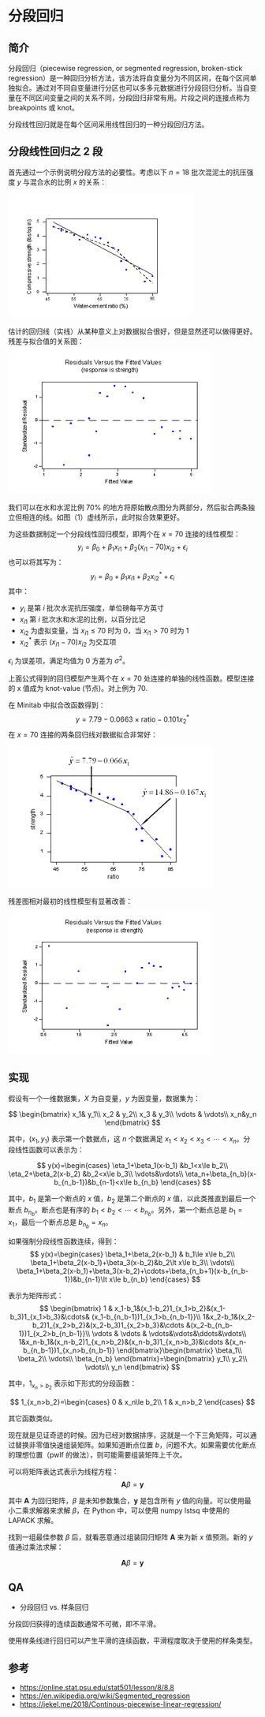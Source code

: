 # 分段回归

## 简介

分段回归（piecewise regression, or segmented regression, broken-stick regression）是一种回归分析方法，该方法将自变量分为不同区间，在每个区间单独拟合。通过对不同自变量进行分区也可以多多元数据进行分段回归分析。当自变量在不同区间变量之间的关系不同，分段回归非常有用。片段之间的连接点称为 breakpoints 或 knot。

分段线性回归就是在每个区间采用线性回归的一种分段回归方法。

## 分段线性回归之 2 段

首先通过一个示例说明分段方法的必要性。考虑以下 $n=18$ 批次混泥土的抗压强度 $y$ 与混合水的比例 $x$ 的关系：

![piecewise linear model](./images/strength_ratio_plot1.gif)

估计的回归线（实线）从某种意义上对数据拟合很好，但是显然还可以做得更好。残差与拟合值的关系图：

![residual plot](./images/residfits_strength_plot1.gif)

我们可以在水和水泥比例 70% 的地方将原始散点图分为两部分，然后拟合两条独立但相连的线。如图（1）虚线所示，此时拟合效果更好。

为这些数据制定一个分段线性回归模型，即两个在 $x=70$ 连接的线性模型：
$$
y_i=\beta_0+\beta_1x_{i1}+\beta_2(x_{i1}-70)x_{i2}+\epsilon_i
$$
也可以将其写为：
$$
y_i=\beta_0+\beta_1x_{i1}+\beta_2x_{i2}^*+\epsilon_i
$$
其中：

- $y_i$ 是第 $i$ 批次水泥抗压强度，单位磅每平方英寸
- $x_{i1}$ 第 $i$ 批次水和水泥的比例，以百分比记
- $x_{i2}$ 为虚拟变量，当 $x_{i1}\le 70$ 时为 0，当 $x_{i1}>70$ 时为 1
- $x_{i2}^*$ 表示 $(x_{i1}-70)x_{i2}$ 为交互项

$\epsilon_i$ 为误差项，满足均值为 0 方差为 $\sigma^2$。

上面公式得到的回归模型产生两个在 $x=70$ 处连接的单独的线性函数。模型连接的 x 值成为 knot-value (节点)。对上例为 70.

在 Minitab 中拟合改函数得到：
$$
y=7.79-0.0663\times \text{ratio}-0.101x_2^*
$$
在 $x=70$ 连接的两条回归线对数据拟合非常好：

![piecewise linear model](./images/strength_ratio_plot2.gif)

残差图相对最初的线性模型有显著改善：

![residual plot](./images/residfits_strength_plot2.gif)

## 实现

假设有一个一维数据集，$X$ 为自变量，$y$ 为因变量，数据集为：

$$
\begin{bmatrix}
    x_1& y_1\\
    x_2 & y_2\\
    x_3 & y_3\\
    \vdots & \vdots\\
    x_n&y_n
\end{bmatrix}
$$

其中，$(x_1,y_1)$ 表示第一个数据点，这 $n$ 个数据满足 $x_1<x_2<x_3<\cdots<x_n$。分段线性函数可以表示为：

$$
y(x)=\begin{cases}
    \eta_1+\beta_1(x-b_1) &b_1<x\le b_2\\
    \eta_2+\beta_2(x-b_2) &b_2<x\le b_3\\
    \vdots&\vdots\\
    \eta_n+\beta_{n_b}(x-b_{n_b-1})&b_{n-1}<x\le b_{n_b}
\end{cases}
$$

其中，$b_1$ 是第一个断点的 $x$ 值，$b_2$ 是第二个断点的 $x$ 值，以此类推直到最后一个断点 $b_{n_b}$。断点也是有序的 $b_1<b_2<\cdots <b_{n_b}$。另外，第一个断点总是 $b_1=x_1$，最后一个断点总是 $b_{n_b}=x_n$。

如果强制分段线性函数连续，得到：
$$
y(x)=\begin{cases}
    \beta_1+\beta_2(x-b_1) & b_1\le x\le b_2\\
    \beta_1+\beta_2(x-b_1)+\beta_3(x-b_2)&b_2\lt x\le b_3\\
    \vdots\\
    \beta_1+\beta_2(x-b_1)+\beta_3(x-b_2)+\cdots+\beta_{n_b+1}(x-b_{n_b-1})&b_{n-1}\lt x\le b_{n_b}
\end{cases}
$$

表示为矩阵形式：
$$
\begin{bmatrix}
    1 & x_1-b_1&(x_1-b_2)1_{x_1>b_2}&(x_1-b_3)1_{x_1>b_3}&\cdots& (x_1-b_{n_b-1})1_{x_1>b_{n_b-1}}\\
    1&x_2-b_1&(x_2-b_2)1_{x_2>b_2}&(x_2-b_3)1_{x_2>b_3}&\cdots &(x_2-b_{n_b-1})1_{x_2>b_{n_b-1}}\\
    \vdots & \vdots & \vdots&\vdots&\ddots&\vdots\\
    1&x_n-b_1&(x_n-b_2)1_{x_n>b_2}&(x_n-b_3)1_{x_n>b_3}&\cdots &(x_n-b_{n_b-1})1_{x_n>b_{n_b-1}}
\end{bmatrix}\begin{bmatrix}
    \beta_1\\
    \beta_2\\
    \vdots\\
    \beta_{n_b}
\end{bmatrix}=\begin{bmatrix}
    y_1\\
    y_2\\
    \vdots\\
    y_n
\end{bmatrix}
$$

其中，$1_{x_n>b_2}$ 表示如下形式的分段函数：

$$
1_{x_n>b_2}=\begin{cases}
    0 & x_n\le b_2\\
    1 & x_n>b_2
\end{cases}
$$

其它函数类似。

现在就是见证奇迹的时候。因为已经对数据排序，这就是一个下三角矩阵，可以通过替换非零值快速组装矩阵。如果知道断点位置 $b$，问题不大。如果需要优化断点的理想位置（pwlf 的做法），则可能需要组装矩阵上千次。

可以将矩阵表达式表示为线程方程：
$$
\mathbf{A}\beta=\mathbf{y}
$$

其中 $\mathbf{A}$ 为回归矩阵，$\beta$ 是未知参数集合，$\mathbf{y}$ 是包含所有 $y$ 值的向量。可以使用最小二乘求解器来求解 $\beta$，在 Python 中，可以使用 numpy lstsq 中使用的 LAPACK 求解。

找到一组最佳参数 $\beta$ 后，就看恶意通过组装回归矩阵 $\mathbf{A}$ 来为新 $x$ 值预测。新的 $y$ 值通过乘法求解：

$$
\mathbf{A}\beta=\mathbf{y}
$$

## QA

- 分段回归 vs. 样条回归

分段回归获得的连续函数通常不可微，即不平滑。

使用样条线进行回归可以产生平滑的连续函数，平滑程度取决于使用的样条类型。



## 参考

- https://online.stat.psu.edu/stat501/lesson/8/8.8
- https://en.wikipedia.org/wiki/Segmented_regression
- https://jekel.me/2018/Continous-piecewise-linear-regression/